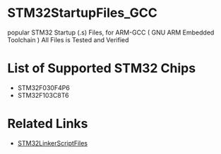 # STM32StartupFiles_GCC
 popular STM32 Startup (.s) Files, for ARM-GCC ( GNU ARM Embedded Toolchain )
 All Files is Tested and Verified

# List of Supported STM32 Chips
- STM32F030F4P6
- STM32F103C8T6

# Related Links
- [STM32LinkerScriptFiles](https://github.com/Electronic-6502/STM32LinkerScript_GCC)